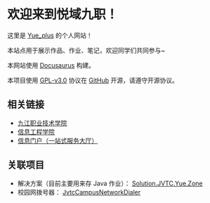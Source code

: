 # 欢迎来到悦域九职！

这里是 [Yue_plus](https://github.com/Yue-plus) 的个人网站！

本站点用于展示作品、作业、笔记，欢迎同学们共同参与~

本网站使用 [Docusaurus](https://docusaurus.io/zh-CN/docs) 构建。

本项目使用 [GPL-v3.0](https://github.com/Yue-plus/JVTC.Yue.Zone/blob/main/LICENSE)
协议在 [GitHub](https://github.com/Yue-plus/JVTC.Yue.Zone) 开源，请遵守开源协议。

## 相关链接

- [九江职业技术学院](https://www.jvtc.jx.cn/)
- [信息工程学院](https://xxgcxy.jvtc.jx.cn/)
- [信息门户（一站式服务大厅）](http://ecampus.jvtc.jx.cn/)

## 关联项目

- 解决方案（目前主要用来存 Java 作业）：
  [Solution.JVTC.Yue.Zone](https://github.com/Yue-plus/Solution.JVTC.Yue.Zone)
- 校园网拨号器：
  [JvtcCampusNetworkDialer](https://github.com/Yue-plus/JvtcCampusNetworkDialer)
